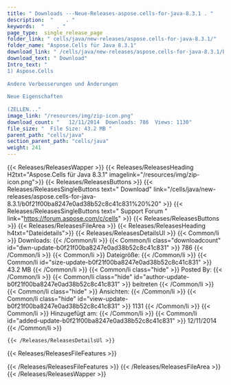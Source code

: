 ```yaml
---
title: " Downloads ---Neue-Releases-aspose.cells-for-java-8.3.1 . "
description:  "    . " 
keywords:  "    . " 
page_type:  single_release_page
folder_link: " cells/java/new-releases/aspose.cells-for-java-8.3.1/"
folder_name: "Aspose.Cells für Java 8.3.1"
download_link: " /cells/java/new-releases/aspose.cells-for-java-8.3.1/b0f21f00ba8247e0ad38b52c8c41c831"
download_text: " Download"
Intro_text: " 
1) Aspose.Cells
 
Andere Verbesserungen und Änderungen
 
Neue Eigenschaften
 
(ZELLEN..."
image_link: "/resources/img/zip-icon.png"
download_count: "   12/11/2014  Downloads: 786  Views: 1130"
file_size: "  File Size: 43.2 MB "
parent_path: "cells/java"
section_parent_path: "cells/java"
weight: 241
---
```


{{< Releases/ReleasesWapper >}}
  {{< Releases/ReleasesHeading H2txt="Aspose.Cells für Java 8.3.1" imagelink="/resources/img/zip-icon.png">}}
  {{< Releases/ReleasesButtons >}}
    {{< Releases/ReleasesSingleButtons text=" Download" link="/cells/java/new-releases/aspose.cells-for-java-8.3.1/b0f21f00ba8247e0ad38b52c8c41c831%20%20" >}}
    {{< Releases/ReleasesSingleButtons text=" Support Forum " link="https://forum.aspose.com/c/cells" >}}
  {{< Releases/ReleasesButtons >}}
  {{< Releases/ReleasesFileArea >}}
    {{< Releases/ReleasesHeading h4txt="Dateidetails">}}
    {{< Releases/ReleasesDetailsUl >}}
            {{< Common/li >}} Downloads: {{< /Common/li >}}
      {{< Common/li class="downloadcount" id="dwn-update-b0f21f00ba8247e0ad38b52c8c41c831" >}} 786 {{< /Common/li >}}
      {{< Common/li >}} Dateigröße: {{< /Common/li >}}
      {{< Common/li id="size-update-b0f21f00ba8247e0ad38b52c8c41c831" >}} 43.2 MB {{< /Common/li >}} 
      {{< Common/li  class="hide" >}} Posted By: {{< /Common/li >}} 
      {{< Common/li class="hide" id="author-update-b0f21f00ba8247e0ad38b52c8c41c831" >}} beitreten {{< /Common/li >}}
      {{< Common/li class="hide" >}} Ansichten: {{< /Common/li >}}
      {{< Common/li class="hide" id="view-update-b0f21f00ba8247e0ad38b52c8c41c831" >}} 1131 {{< /Common/li >}}
      {{< Common/li >}} Hinzugefügt am: {{< /Common/li >}}
      {{< Common/li id="added-update-b0f21f00ba8247e0ad38b52c8c41c831" >}} 12/11/2014 {{< /Common/li >}} 

    {{< /Releases/ReleasesDetailsUl >}}

  {{< Releases/ReleasesFileFeatures >}}
      
  {{< /Releases/ReleasesFileFeatures >}}
 {{< /Releases/ReleasesFileArea >}}
{{< /Releases/ReleasesWapper >}}



